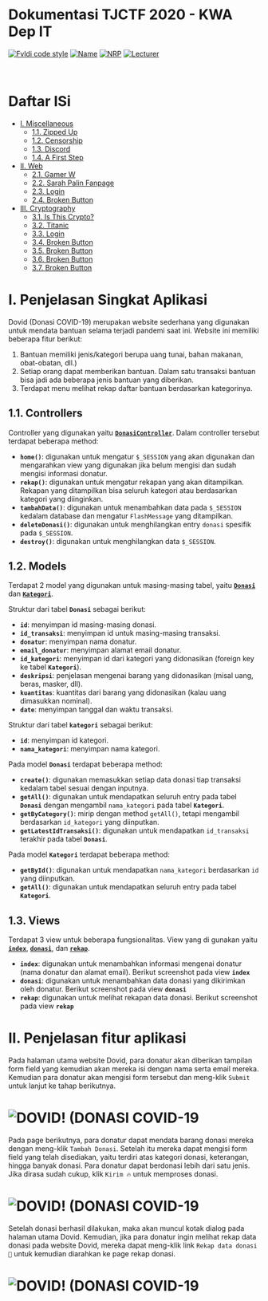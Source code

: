 # Dokumentasi TJCTF 2020 - KWA Dep IT
[![Fvldi code style](https://img.shields.io/badge/Author-Fvldi-ffe0ac)](https://github.com/fvldi)
[![Name](https://img.shields.io/badge/Name-Muhamad%20Rifaldi-feceab)](https://github.com/fvldi)
[![NRP](https://img.shields.io/badge/NRP-05311840000022-ffacb7)](https://github.com/fvldi)
[![Lecturer](https://img.shields.io/badge/Lecturers-Mr.%20Ridho%20Rahman%20Hariadi,%20S.Kom.,%20M.Sc.-6886c5)](https://github.com/fvldi)

<br>

# Daftar ISi
- [I. Miscellaneous](#I-Miscellaneous)
    - [1.1. Zipped Up](#11-Zipped-Up)
    - [1.2. Censorship](#12-Censorship)
    - [1.3. Discord](#13-Discord)
    - [1.4. A First Step](#14-A-First-Step)
- [II. Web](#II-Web)
    - [2.1. Gamer W](#21-Gamer-W)
    - [2.2. Sarah Palin Fanpage](#22-Sarah-Palin-Fanpage)
    - [2.3. Login](#23-Login)
    - [2.4. Broken Button](#24-Broken-Button)
- [III. Cryptography](#III-Cryptography)
    - [3.1. Is This Crypto?](#31-Is-This-Crypto?)
    - [3.2. Titanic](#32-Titanic)
    - [3.3. Login](#23-Login)
    - [3.4. Broken Button](#24-Broken-Button)
    - [3.5. Broken Button](#24-Broken-Button)
    - [3.6. Broken Button](#24-Broken-Button)
    - [3.7. Broken Button](#24-Broken-Button)

# I. Penjelasan Singkat Aplikasi

Dovid (Donasi COVID-19) merupakan website sederhana yang digunakan untuk mendata bantuan selama terjadi pandemi saat ini. Website ini memiliki beberapa fitur berikut:

1. Bantuan memiliki jenis/kategori berupa uang tunai, bahan makanan, obat-obatan, dll.)
2. Setiap orang dapat memberikan bantuan. Dalam satu transaksi bantuan bisa jadi ada beberapa jenis bantuan yang diberikan.
3. Terdapat menu melihat rekap daftar bantuan berdasarkan kategorinya.

## 1.1. Controllers

Controller yang digunakan yaitu [**`DonasiController`**](https://github.com/fvldi/EAS_PI_022/blob/master/app/controllers/DonasiController.php). Dalam controller tersebut terdapat beberapa method:
* **`home()`**: digunakan untuk mengatur `$_SESSION` yang akan digunakan dan mengarahkan view yang digunakan jika belum mengisi dan sudah mengisi informasi donatur.
* **`rekap()`**: digunakan untuk mengatur rekapan yang akan ditampilkan. Rekapan yang ditampilkan bisa seluruh kategori atau berdasarkan kategori yang diinginkan.
* **`tambahData()`**: digunakan untuk menambahkan data pada `$_SESSION` kedalam database dan mengatur `FlashMessage` yang ditampilkan.
* **`deleteDonasi()`**: digunakan untuk menghilangkan entry `donasi` spesifik pada `$_SESSION`.
* **`destroy()`**: digunakan untuk menghilangkan data `$_SESSION`.

## 1.2. Models

Terdapat 2 model yang digunakan untuk masing-masing tabel, yaitu [**`Donasi`**](https://github.com/fvldi/EAS_PI_022/blob/master/app/models/Donasi.php) dan [**`Kategori`**](https://github.com/fvldi/EAS_PI_022/blob/master/app/models/Kategori.php).

Struktur dari tabel **`Donasi`** sebagai berikut:
* **`id`**: menyimpan id masing-masing donasi.
* **`id_transaksi`**: menyimpan id untuk masing-masing transaksi.
* **`donatur`**: menyimpan nama donatur.
* **`email_donatur`**: menyimpan alamat email donatur.
* **`id_kategori`**: menyimpan id dari kategori yang didonasikan (foreign key ke tabel **`Kategori`**).
* **`deskripsi`**: penjelasan mengenai barang yang didonasikan (misal uang, beras, masker, dll).
* **`kuantitas`**: kuantitas dari barang yang didonasikan (kalau uang dimasukkan nominal).
* **`date`**: menyimpan tanggal dan waktu transaksi.

Struktur dari tabel **`kategori`** sebagai berikut:
* **`id`**: menyimpan id kategori.
* **`nama_kategori`**: menyimpan nama kategori.

Pada model **`Donasi`** terdapat beberapa method:
* **`create()`**: digunakan memasukkan setiap data donasi tiap transaksi kedalam tabel sesuai dengan inputnya.
* **`getAll()`**: digunakan untuk mendapatkan seluruh entry pada tabel **`Donasi`** dengan mengambil `nama_kategori` pada tabel **`Kategori`**.
* **`getByCategory()`**: mirip dengan method `getAll()`, tetapi mengambil berdasarkan `id_kategori` yang diinputkan.
* **`getLatestIdTransaksi()`**: digunakan untuk mendapatkan `id_transaksi` terakhir pada tabel **`Donasi`**.

Pada model **`Kategori`** terdapat beberapa method:
* **`getById()`**: digunakan untuk mendapatkan `nama_kategori` berdasarkan `id` yang diinputkan.
* **`getAll()`**: digunakan untuk mendapatkan seluruh entry pada tabel **`Kategori`**.

## 1.3. Views

Terdapat 3 view untuk beberapa fungsionalitas. View yang di gunakan yaitu [**`index`**](https://github.com/fvldi/EAS_PI_022/blob/master/app/views/donasi/index.html), [**`donasi`**](https://github.com/fvldi/EAS_PI_022/blob/master/app/views/donasi/donasi.html), dan [**`rekap`**](https://github.com/fvldi/EAS_PI_022/blob/master/app/views/donasi/rekap.html).

* **`index`**: digunakan untuk menambahkan informasi mengenai donatur (nama donatur dan alamat email). Berikut screenshot pada view **`index`**
* **`donasi`**: digunakan untuk menambahkan data donasi yang dikirimkan oleh donatur. Berikut screenshot pada view **`donasi`**
* **`rekap`**: digunakan untuk melihat rekapan data donasi. Berikut screenshot pada view **`rekap`**

# II. Penjelasan fitur aplikasi

Pada halaman utama website Dovid, para donatur akan diberikan tampilan form field yang kemudian akan mereka isi dengan nama serta email mereka. Kemudian para donatur akan mengisi form tersebut dan meng-klik ```Submit``` untuk lanjut ke tahap berikutnya.

# ![DOVID! (DONASI COVID-19](image/01.gif)

Pada page berikutnya, para donatur dapat mendata barang donasi mereka dengan meng-klik ```Tambah Donasi```. Setelah itu mereka dapat mengisi form field yang telah disediakan, yaitu terdiri atas kategori donasi, keterangan, hingga banyak donasi. Para donatur dapat berdonasi lebih dari satu jenis. Jika dirasa sudah cukup, klik ```Kirim 🔥``` untuk memproses donasi.

# ![DOVID! (DONASI COVID-19](image/02.gif)

Setelah donasi berhasil dilakukan, maka akan muncul kotak dialog pada halaman utama Dovid. Kemudian, jika para donatur ingin melihat rekap data donasi pada website Dovid, mereka dapat meng-klik link ```Rekap data donasi 📝``` untuk kemudian diarahkan ke page rekap donasi.

# ![DOVID! (DONASI COVID-19](image/03.gif)
